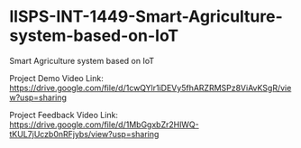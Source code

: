 # llSPS-INT-1449-Smart-Agriculture-system-based-on-IoT
Smart Agriculture system based on IoT

Project Demo Video Link: https://drive.google.com/file/d/1cwQYlr1iDEVy5fhARZRMSPz8ViAvKSgR/view?usp=sharing

Project Feedback Video Link: https://drive.google.com/file/d/1MbGgxbZr2HlWQ-tKUL7jUczb0nRFjybs/view?usp=sharing

